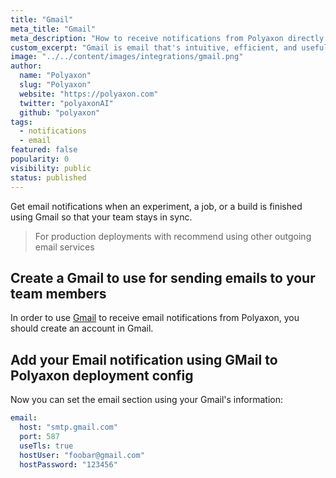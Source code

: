 ```yaml
---
title: "Gmail"
meta_title: "Gmail"
meta_description: "How to receive notifications from Polyaxon directly to your email using Gmail. Get email notifications when an experiment, job, build is finished using gmail so everyone in your team stays in sync."
custom_excerpt: "Gmail is email that's intuitive, efficient, and useful. 15 GB of storage, less spam, and mobile access."
image: "../../content/images/integrations/gmail.png"
author:
  name: "Polyaxon"
  slug: "Polyaxon"
  website: "https://polyaxon.com"
  twitter: "polyaxonAI"
  github: "polyaxon"
tags:
  - notifications
  - email
featured: false
popularity: 0
visibility: public
status: published
---
```


Get email notifications when an experiment, a job, or a build is finished using Gmail so that your team stays in sync.

> For production deployments with recommend using other outgoing email services

## Create a Gmail to use for sending emails to your team members

In order to use [Gmail](https://gmail.com) to receive email notifications from Polyaxon,
you should create an account in Gmail.

## Add your Email notification using GMail to Polyaxon deployment config

Now you can set the email section using your Gmail's information:

```yaml
email:
  host: "smtp.gmail.com"
  port: 587
  useTls: true
  hostUser: "foobar@gmail.com"
  hostPassword: "123456"
```
